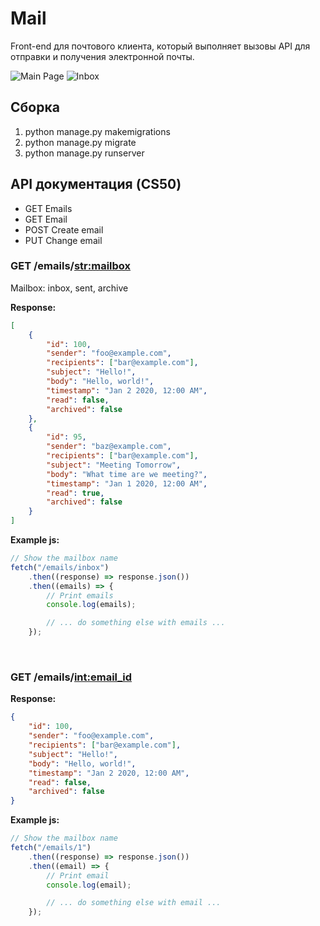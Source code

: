 # Mail

Front-end для почтового клиента, который выполняет вызовы
API для отправки и получения электронной почты.

![Main Page](https://cs50.harvard.edu/web/2020/projects/3/images/inbox.png)
![Inbox](https://cs50.harvard.edu/web/2020/projects/3/images/email.png)

## Cборка

1. python manage.py makemigrations
2. python manage.py migrate
3. python manage.py runserver

## API документация (CS50)

- GET Emails
- GET Email
- POST Create email 
- PUT Change email


### GET /emails/<str:mailbox>

Mailbox: inbox, sent, archive

**Response:**

```json
[
	{
		"id": 100,
		"sender": "foo@example.com",
		"recipients": ["bar@example.com"],
		"subject": "Hello!",
		"body": "Hello, world!",
		"timestamp": "Jan 2 2020, 12:00 AM",
		"read": false,
		"archived": false
	},
	{
		"id": 95,
		"sender": "baz@example.com",
		"recipients": ["bar@example.com"],
		"subject": "Meeting Tomorrow",
		"body": "What time are we meeting?",
		"timestamp": "Jan 1 2020, 12:00 AM",
		"read": true,
		"archived": false
	}
]
```

**Example js:**

```js
// Show the mailbox name
fetch("/emails/inbox")
	.then((response) => response.json())
	.then((emails) => {
		// Print emails
		console.log(emails);

		// ... do something else with emails ...
	});
```

<br>

### GET /emails/<int:email_id>

**Response:**

```json
{
	"id": 100,
	"sender": "foo@example.com",
	"recipients": ["bar@example.com"],
	"subject": "Hello!",
	"body": "Hello, world!",
	"timestamp": "Jan 2 2020, 12:00 AM",
	"read": false,
	"archived": false
}
```

**Example js:**

```js
// Show the mailbox name
fetch("/emails/1")
	.then((response) => response.json())
	.then((email) => {
		// Print email
		console.log(email);

		// ... do something else with email ...
	});
```
